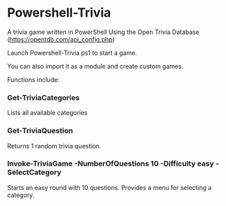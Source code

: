 # Powershell-Trivia
A trivia game written in PowerShell Using the Open Trivia Database (https://opentdb.com/api_config.php)

Launch Powershell-Trivia.ps1 to start a game. 

You can also import it as a module and create custom games.

Functions include:

### Get-TriviaCategories 
  
  Lists all available categories

### Get-TriviaQuestion
 
 Returns 1 random trivia question.
  
### Invoke-TriviaGame -NumberOfQuestions 10 -Difficulty easy -SelectCategory
  
  Starts an easy round with 10 questions. Provides a menu for selecting a category.
